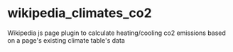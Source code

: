 # wikipedia_climates_co2
Wikipedia js page plugin to calculate heating/cooling co2 emissions based on a page's existing climate table's data 
